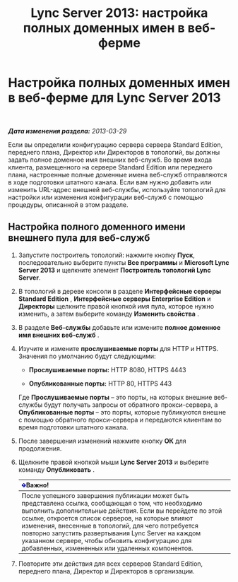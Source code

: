 ﻿---
title: 'Lync Server 2013: настройка полных доменных имен в веб-ферме'
TOCTitle: Настройка полных доменных имен в веб-ферме
ms:assetid: cb25dbbd-dcea-4997-8e14-e5007dd7d3ca
ms:mtpsurl: https://technet.microsoft.com/ru-ru/library/Gg429722(v=OCS.15)
ms:contentKeyID: 49311193
ms.date: 05/19/2016
mtps_version: v=OCS.15
ms.translationtype: HT
---

# Настройка полных доменных имен в веб-ферме для Lync Server 2013

 

_**Дата изменения раздела:** 2013-03-29_

Если вы определили конфигурацию сервера сервера Standard Edition, переднего плана, Директор или Директоров в топологий, вы должны задать полное доменное имя внешних веб-служб. Во время входа клиента, размещенного на сервере Standard Edition или переднего плана, настроенные полные доменные имена веб-служб отправляются в ходе подготовки штатного канала. Если вам нужно добавить или изменить URL-адрес внешней веб-службы, используйте топологий для настройки или изменения конфигурации веб-служб с помощью процедуры, описанной в этом разделе.

## Настройка полного доменного имени внешнего пула для веб-служб

1.  Запустите построитель топологий: нажмите кнопку **Пуск**, последовательно выберите пункты **Все программы** и **Microsoft Lync Server 2013** и щелкните элемент **Построитель топологий Lync Server**.

2.  В топологий в дереве консоли в разделе **Интерфейсные серверы Standard Edition** , **Интерфейсные серверы Enterprise Edition** и **Директоры** щелкните правой кнопкой имя пула, которое нужно изменить, а затем выберите команду **Изменить свойства** .

3.  В разделе **Веб-службы** добавьте или измените **полное доменное имя внешних веб-служб** .

4.  Изучите и измените **прослушиваемые порты** для HTTP и HTTPS. Значения по умолчанию будут следующими:
    
      - **Прослушиваемые порты:** HTTP 8080, HTTPS 4443
    
      - **Опубликованные порты:** HTTP 80, HTTPS 443
    
    Где **Прослушиваемые порты** – это порты, на которых внешние веб-службы будут получать запросы от обратного прокси-сервера, а **Опубликованные порты** – это порты, которые публикуются внешне с помощью обратного прокси-сервера и передаются клиентам во время подготовки штатного канала.

5.  После завершения изменений нажмите кнопку **ОК** для продолжения.

6.  Щелкните правой кнопкой мыши **Lync Server 2013** и выберите команду **Опубликовать** .
    
    <table>
    <thead>
    <tr class="header">
    <th><img src="images/JJ618369.important(OCS.15).gif" title="important" alt="important" />Важно!</th>
    </tr>
    </thead>
    <tbody>
    <tr class="odd">
    <td>После успешного завершения публикации может быть представлена ссылка, сообщающая о том, что необходимо выполнить дополнительные действия. Если вы перейдете по этой ссылке, откроется список серверов, на которые влияют изменения, внесенные в топологий, для чего потребуется повторно запустить развертывания Lync Server на каждом указанном сервере, чтобы обновить конфигурацию для добавленных, измененных или удаленных компонентов.</td>
    </tr>
    </tbody>
    </table>


7.  Повторите эти действия для всех серверов Standard Edition, переднего плана, Директор и Директоров в организации.

